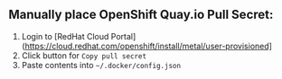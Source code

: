 ## Manually place OpenShift Quay.io Pull Secret:
  1. Login to [RedHat Cloud Portal](https://cloud.redhat.com/openshift/install/metal/user-provisioned]
  2. Click button for `Copy pull secret`
  3. Paste contents into `~/.docker/config.json`
